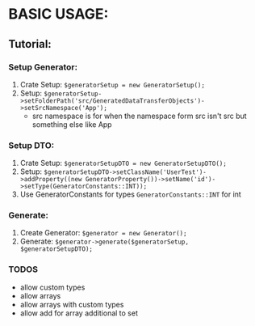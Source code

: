 # BASIC USAGE:

## Tutorial:

### Setup Generator:
1. Crate Setup: `$generatorSetup = new GeneratorSetup();`
2. Setup: `$generatorSetup->setFolderPath('src/GeneratedDataTransferObjects')->setSrcNamespace('App');`
   * src namespace is for when the namespace form src isn't src but something else like App

### Setup DTO:
1. Crate Setup: `$generatorSetupDTO = new GeneratorSetupDTO();`
2. Setup: `$generatorSetupDTO->setClassName('UserTest')->addProperty((new GeneratorProperty())->setName('id')->setType(GeneratorConstants::INT));`
3. Use GeneratorConstants for types `GeneratorConstants::INT` for int

### Generate:
1. Create Generator: `$generator = new Generator();`
2. Generate: `$generator->generate($generatorSetup, $generatorSetupDTO);`

### TODOS
* allow custom types
* allow arrays
* allow arrays with custom types
* allow add for array additional to set